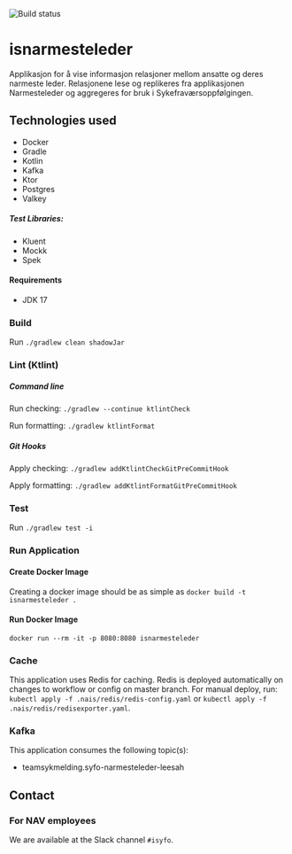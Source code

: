 ![Build status](https://github.com/navikt/isnarmesteleder/workflows/main/badge.svg?branch=master)

# isnarmesteleder
Applikasjon for å vise informasjon relasjoner mellom ansatte og deres narmeste leder. Relasjonene lese og replikeres fra applikasjonen Narmesteleder og aggregeres for bruk i Sykefraværsoppfølgingen.

## Technologies used

* Docker
* Gradle
* Kotlin
* Kafka
* Ktor
* Postgres
* Valkey

##### Test Libraries:

* Kluent
* Mockk
* Spek

#### Requirements

* JDK 17

### Build

Run `./gradlew clean shadowJar`

### Lint (Ktlint)

##### Command line

Run checking: `./gradlew --continue ktlintCheck`

Run formatting: `./gradlew ktlintFormat`

##### Git Hooks

Apply checking: `./gradlew addKtlintCheckGitPreCommitHook`

Apply formatting: `./gradlew addKtlintFormatGitPreCommitHook`

### Test

Run `./gradlew test -i`

### Run Application

#### Create Docker Image

Creating a docker image should be as simple as `docker build -t isnarmesteleder .`

#### Run Docker Image

`docker run --rm -it -p 8080:8080 isnarmesteleder`

### Cache

This application uses Redis for caching. Redis is deployed automatically on changes to workflow or config on master
branch. For manual deploy, run: `kubectl apply -f .nais/redis/redis-config.yaml`
or `kubectl apply -f .nais/redis/redisexporter.yaml`.

### Kafka

This application consumes the following topic(s):

* teamsykmelding.syfo-narmesteleder-leesah

## Contact

### For NAV employees

We are available at the Slack channel `#isyfo`.
